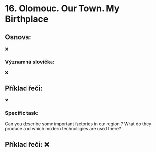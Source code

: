 # 16. Olomouc. Our Town. My Birthplace

## Osnova: 
❌

  
### Významná slovíčka:
❌
  
## Příklad řeči:
❌
  


### Specific task:
Can you describe some important factories in our region ? What do they produce and which modern technologies are used there?

## Příklad řeči: ❌